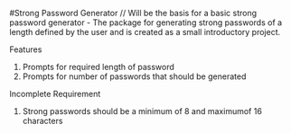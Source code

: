 #Strong Password Generator
//
Will be the basis for a basic strong password generator - The package for generating strong passwords of a length defined by the user and is created as a small introductory project. 

Features

1. Prompts for required length of password
2. Prompts for number of passwords that should be generated

Incomplete Requirement

1. Strong passwords should be a minimum of 8 and maximumof 16 characters
